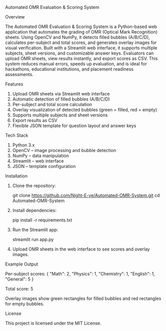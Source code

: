 Automated OMR Evaluation & Scoring System

Overview

The Automated OMR Evaluation & Scoring System is a Python-based web application that automates the grading of OMR (Optical Mark Recognition) sheets. Using OpenCV and NumPy, it detects filled bubbles (A/B/C/D), calculates per-subject and total scores, and generates overlay images for visual verification. Built with a Streamlit web interface, it supports multiple subjects, sheet versions, and customizable answer keys. Evaluators can upload OMR sheets, view results instantly, and export scores as CSV. This system reduces manual errors, speeds up evaluation, and is ideal for hackathons, educational institutions, and placement readiness assessments.

Features

1. Upload OMR sheets via Streamlit web interface
2. Automatic detection of filled bubbles (A/B/C/D)
3. Per-subject and total score calculation
4. Overlay visualization of detected bubbles (green = filled, red = empty)
5. Supports multiple subjects and sheet versions
6. Export results as CSV
7. Flexible JSON template for question layout and answer keys

Tech Stack

1. Python 3.x
2. OpenCV – image processing and bubble detection
3. NumPy – data manipulation
4. Streamlit – web interface
5. JSON – template configuration

Installation

1. Clone the repository:

   git clone https://github.com/Night-E-ye/Automated-OMR-System.git
   cd Automated-OMR-System

2. Install dependencies:

   pip install -r requirements.txt

3. Run the Streamlit app:

   streamlit run app.py

4. Upload OMR sheets in the web interface to see scores and overlay images.



Example Output 


Per-subject scores:
{
  "Math": 2,
  "Physics": 1,
  "Chemistry": 1,
  "English": 1,
  "General": 5
}

Total score: 5


Overlay images show green rectangles for filled bubbles and red rectangles for empty bubbles.


License

This project is licensed under the MIT License.
